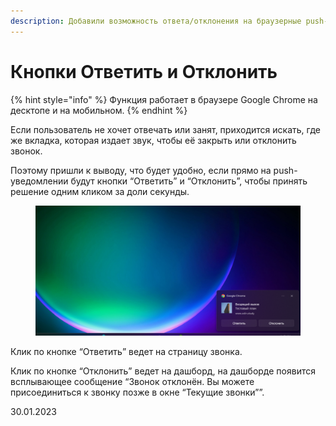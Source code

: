 ```yaml
---
description: Добавили возможность ответа/отклонения на браузерные push-уведомления о звонке
---
```


# Кнопки Ответить и Отклонить

{% hint style="info" %}
Функция работает в браузере Google Chrome на десктопе и на мобильном.
{% endhint %}

Если пользователь не хочет отвечать или занят, приходится искать, где же вкладка, которая издает звук, чтобы её закрыть или отклонить звонок.

Поэтому пришли к выводу, что будет удобно, если прямо на push-уведомлении будут кнопки “Ответить” и “Отклонить”, чтобы принять решение одним кликом за доли секунды.

<figure><img src="../../.gitbook/assets/image (632).png" alt=""><figcaption></figcaption></figure>

Клик по кнопке “Ответить” ведет на страницу звонка.

Клик по кнопке “Отклонить” ведет на дашборд, на дашборде появится всплывающее сообщение “Звонок отклонён. Вы можете присоединиться к звонку позже в окне “Текущие звонки””.

30.01.2023
